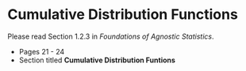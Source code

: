 # Cumulative Distribution Functions 

Please read Section 1.2.3 in *Foundations of Agnostic Statistics*.

- Pages 21 - 24
- Section titled **Cumulative Distribution Funtions**
